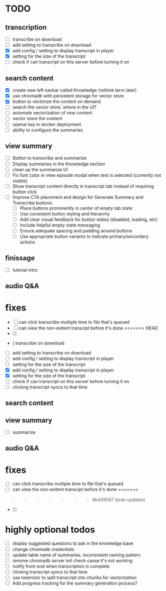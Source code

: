 # TODO

## transcription

- [ ] transcribe on download
- [ ] add setting to transcribe on download
- [x] add config / setting to display transcript in player
- [x] setting for the size of the transcript
- [ ] check if can transcript on this server before turning it on

## search content

- [X] create new left navbar called Knowledge (rethink term later)
- [X] use chromadb with persistent storage for vector store
- [X] button to vectorize the content on demand
- [ ] search the vector store. where in the UI?
- [ ] automate vectorization of new content
- [ ] vector store the content
- [ ] openai key in docker deployment
- [ ] ability to configure the summaries

## view summary

- [ ] Button to transcribe and summarize
- [ ] Display summaries in the Knowledge section
- [ ] clean up the summarize UI
- [ ] Fix font color in view episode modal when text is selected (currently not visible)
- [ ] Show transcript content directly in transcript tab instead of requiring button click
- [ ] Improve CTA placement and design for Generate Summary and Transcribe buttons:
  - [ ] Place buttons prominently in center of empty tab state
  - [ ] Use consistent button styling and hierarchy
  - [ ] Add clear visual feedback for button states (disabled, loading, etc)
  - [ ] Include helpful empty state messaging
  - [ ] Ensure adequate spacing and padding around buttons
  - [ ] Use appropriate button variants to indicate primary/secondary actions

## finissage

- [ ] tutorial intro

## audio Q&A

# fixes

- [ ] can click transcribe multiple time to file that's queued
- [ ] can view the non-exitent transcipt before it's done
<<<<<<< HEAD
- [ ]
- [  transcribe on download
- [ ] add setting to transcribe on download
- [ ] add config / setting to display transcript in player
- [ ] setting for the size of the transcript
- [X] add config / setting to display transcript in player
- [X] setting for the size of the transcript
- [ ] check if can transcript on this server before turning it on
- [ ] clicking transcript syncs to that time

## search content

## view summary
- [ ] summarize

## audio Q&A

# fixes
- [ ] can click transcribe multiple time to file that's queued
- [ ] can view the non-exitent transcipt before it's done
=======
>>>>>>> 9b459567 (todo updates)
- [ ] 

# highly optional todos

- [ ] display suggested questions to ask in the knowledge base
- [ ] change chromadb credentials
- [ ] update table name of summaries. inconsistent naming pattern
- [ ] remove chromadb server init check cause it's not working
- [ ] notify front end when transcription is complete
- [ ] clicking transcript syncs to that time
- [ ] use tokenizer to split transcript into chunks for vectorization
- [ ] Add progress tracking for the summary generation process?
